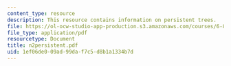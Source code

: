 ```yaml
---
content_type: resource
description: This resource contains information on persistent trees.
file: https://ol-ocw-studio-app-production.s3.amazonaws.com/courses/6-854j-advanced-algorithms-fall-2005/1ef06de009ad99daf7c5d8b1a1334b7d_n2persistent.pdf
file_type: application/pdf
resourcetype: Document
title: n2persistent.pdf
uid: 1ef06de0-09ad-99da-f7c5-d8b1a1334b7d
---
```

